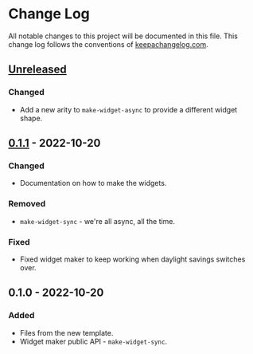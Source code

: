 # Change Log
All notable changes to this project will be documented in this file. This change log follows the conventions of [keepachangelog.com](http://keepachangelog.com/).

## [Unreleased]
### Changed
- Add a new arity to `make-widget-async` to provide a different widget shape.

## [0.1.1] - 2022-10-20
### Changed
- Documentation on how to make the widgets.

### Removed
- `make-widget-sync` - we're all async, all the time.

### Fixed
- Fixed widget maker to keep working when daylight savings switches over.

## 0.1.0 - 2022-10-20
### Added
- Files from the new template.
- Widget maker public API - `make-widget-sync`.

[Unreleased]: https://github.com/yhnam/pattern-match/compare/0.1.1...HEAD
[0.1.1]: https://github.com/yhnam/pattern-match/compare/0.1.0...0.1.1
